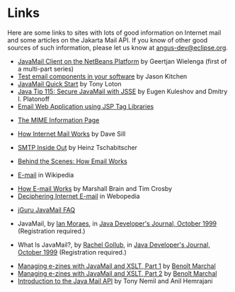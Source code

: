 # Links

Here are some links to sites with lots of good information on Internet
mail and some articles on the Jakarta Mail API. If you know of other good
sources of such information, please let us know at <a
href="https://accounts.eclipse.org/mailing-list/angus-dev">angus-dev@eclipse.org</a>.

* <a href="https://blogs.oracle.com/geertjan/entry/javamail_client_on_the_netbeans">
  JavaMail Client on the NetBeans Platform</a> by Geertjan Wielenga
  (first of a multi-part series)

* <a href="http://www.javaworld.com/article/2073702/testing-debugging/test-email-components-in-your-software.html">
  Test email components in your software</a> by Jason Kitchen

* <a href="http://www.javaworld.com/article/2075785/java-se/javamail-quick-start.html">
  JavaMail Quick Start</a> by Tony Loton

* <a href="http://www.javaworld.com/article/2077479/java-se/java-tip-115--secure-javamail-with-jsse.html">
  Java Tip 115: Secure JavaMail with JSSE</a> by Eugen Kuleshov and
  Dmitry I. Platonoff

* <a href="http://www.oracle.com/technetwork/articles/javaee/emailapps-141091.html">
  Email Web Application using JSP Tag Libraries</a>

* <a href="http://hunnysoft.com/mime">The MIME Information Page</a>

* <a href="http://www.lifewithqmail.org/lwq.html#how-mail-works">
  How Internet Mail Works</a> by Dave Sill

* <a href="https://www.lifewire.com/how-smtp-works-1166421">SMTP Inside Out</a>
  by Heinz Tschabitscher

* <a href="https://www.lifewire.com/email-messaging-key-concepts-4102665">
  Behind the Scenes: How Email Works</a>

* <a href="http://en.wikipedia.org/wiki/Email">E-mail</a> in Wikipedia

* <a href="http://computer.howstuffworks.com/e-mail-messaging/email.htm">
  How E-mail Works</a> by Marshall Brain and Tim Crosby

* <a href="http://www.webopedia.com/quick_ref/e_mail.asp">
  Deciphering Internet E-mail</a> in Webopedia

* <a href="http://www.jguru.com/faq/JavaMail">jGuru JavaMail FAQ</a>

* JavaMail, by <a href="mailto:imoraes@yahoo.com">Ian Moraes</a>, in
  <a href="http://www2.sys-con.com/itsg/virtualcd/java/archives/0410/moraes/index.html">
  Java Developer's Journal, October 1999</a> (Registration required.)

* What Is JavaMail?, by <a href="mailto:rmg@silentq.com">Rachel Gollub</a>, in
  <a href="http://pdf.sys-con.com/Java/javamail.pdf">
  Java Developer's Journal, October 1999</a> (Registration required.)

* <a href="https://www.ibm.com/developerworks/java/library/x-xmlist1/">
  Managing e-zines with JavaMail and XSLT, Part 1</a> by
  <a href="http://www.marchal.com">Beno&icirc;t Marchal</a>

* <a href="https://www.ibm.com/developerworks/java/library/x-xmlist2/">
  Managing e-zines with JavaMail and XSLT, Part 2</a> by
  <a href="http://www.marchal.com">Beno&icirc;t Marchal</a>

* <a href="http://www.javaworld.com/article/2076428/java-web-development/introduction-to-the-java-mail-api.html">
  Introduction to the Java Mail API</a> by Tony Nemil and Anil Hemrajani
